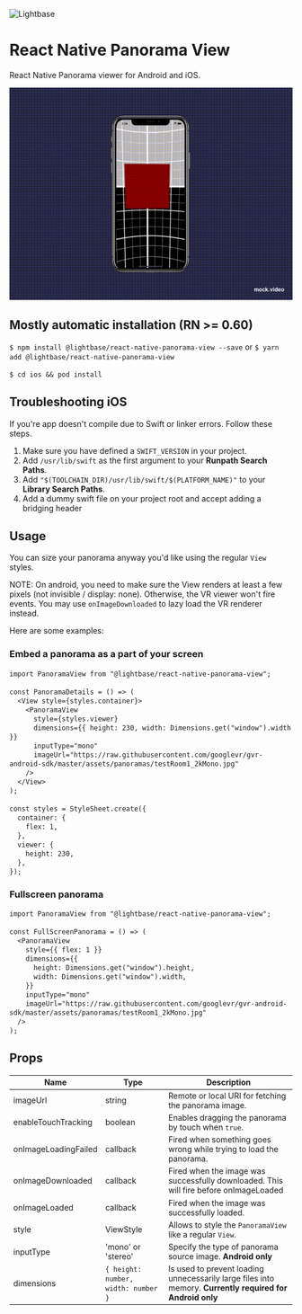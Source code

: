 ![Lightbase](https://lightbase.nl/logo_small.png)

# React Native Panorama View

React Native Panorama viewer for Android and iOS.

![Demo](https://raw.githubusercontent.com/lightbasenl/react-native-panorama-view/next/demo.gif)

## Mostly automatic installation (RN >= 0.60)

`$ npm install @lightbase/react-native-panorama-view --save` or
`$ yarn add @lightbase/react-native-panorama-view`

`$ cd ios && pod install`

## Troubleshooting iOS

If you're app doesn't compile due to Swift or linker errors. Follow these steps.

1. Make sure you have defined a `SWIFT_VERSION` in your project.
2. Add `/usr/lib/swift` as the first argument to your **Runpath Search Paths**.
3. Add `"$(TOOLCHAIN_DIR)/usr/lib/swift/$(PLATFORM_NAME)"` to your **Library Search Paths**.
4. Add a dummy swift file on your project root and accept adding a bridging header

## Usage

You can size your panorama anyway you'd like using the regular `View` styles.

NOTE: On android, you need to make sure the View renders at least a few pixels (not invisible / display:
none). Otherwise, the VR viewer won't fire events. You may use `onImageDownloaded` to lazy load the VR
renderer instead.

Here are some examples:

### Embed a panorama as a part of your screen

```tsx
import PanoramaView from "@lightbase/react-native-panorama-view";

const PanoramaDetails = () => (
  <View style={styles.container}>
    <PanoramaView
      style={styles.viewer}
      dimensions={{ height: 230, width: Dimensions.get("window").width }}
      inputType="mono"
      imageUrl="https://raw.githubusercontent.com/googlevr/gvr-android-sdk/master/assets/panoramas/testRoom1_2kMono.jpg"
    />
  </View>
);

const styles = StyleSheet.create({
  container: {
    flex: 1,
  },
  viewer: {
    height: 230,
  },
});
```

### Fullscreen panorama

```tsx
import PanoramaView from "@lightbase/react-native-panorama-view";

const FullScreenPanorama = () => (
  <PanoramaView
    style={{ flex: 1 }}
    dimensions={{
      height: Dimensions.get("window").height,
      width: Dimensions.get("window").width,
    }}
    inputType="mono"
    imageUrl="https://raw.githubusercontent.com/googlevr/gvr-android-sdk/master/assets/panoramas/testRoom1_2kMono.jpg"
  />
);
```

## Props

| Name                 | Type                                | Description                                                                                               |
| -------------------- | ----------------------------------- | --------------------------------------------------------------------------------------------------------- |
| imageUrl             | string                              | Remote or local URI for fetching the panorama image.                                                      |
| enableTouchTracking  | boolean                             | Enables dragging the panorama by touch when `true`.                                                       |
| onImageLoadingFailed | callback                            | Fired when something goes wrong while trying to load the panorama.                                        |
| onImageDownloaded    | callback                            | Fired when the image was successfully downloaded. This will fire before onImageLoaded                     |
| onImageLoaded        | callback                            | Fired when the image was successfully loaded.                                                             |
| style                | ViewStyle                           | Allows to style the `PanoramaView` like a regular `View`.                                                 |
| inputType            | 'mono' or 'stereo'                  | Specify the type of panorama source image. **Android only**                                               |
| dimensions           | `{ height: number, width: number }` | Is used to prevent loading unnecessarily large files into memory. **Currently required for Android only** |
